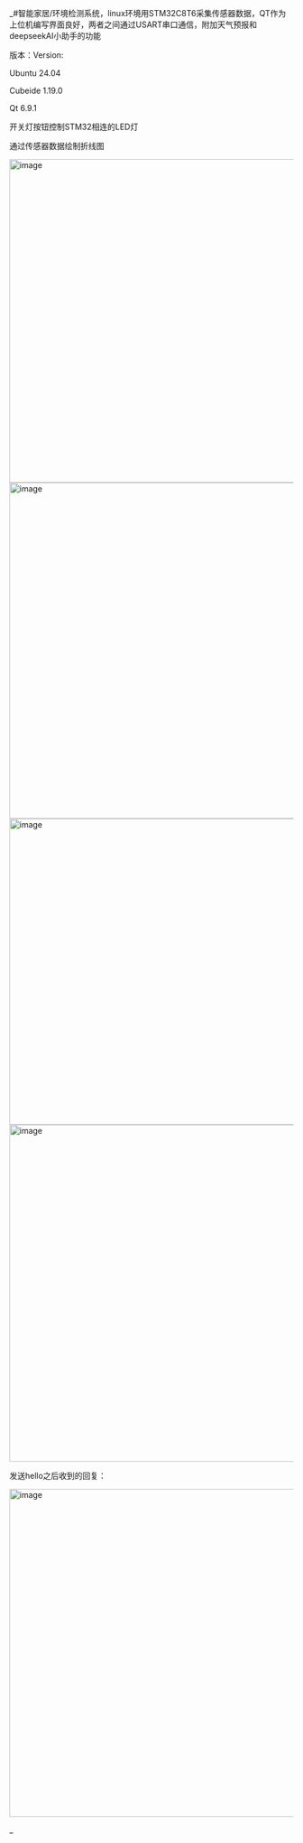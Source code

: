 _#智能家居/环境检测系统，linux环境用STM32C8T6采集传感器数据，QT作为上位机编写界面良好，两者之间通过USART串口通信，附加天气预报和deepseekAI小助手的功能

版本：Version:

Ubuntu    24.04

Cubeide  1.19.0

Qt       6.9.1

开关灯按钮控制STM32相连的LED灯

通过传感器数据绘制折线图

<img width="587" height="573" alt="image" src="https://github.com/user-attachments/assets/3d128c45-b7c8-437f-92ec-214cd58071c4" />

<img width="600" height="595" alt="image" src="https://github.com/user-attachments/assets/47d79d57-f2d4-4db6-a3fc-cda8bbfb2c12" />

<img width="593" height="542" alt="image" src="https://github.com/user-attachments/assets/8d805aad-5e07-4276-8a5e-72f8c98f9b30" />

<img width="581" height="597" alt="image" src="https://github.com/user-attachments/assets/aff05523-5ff8-41a5-a822-57d98381284a" />

发送hello之后收到的回复：

<img width="591" height="581" alt="image" src="https://github.com/user-attachments/assets/c951b812-8fcc-4f79-9f3e-b54aed48fbc8" />


_
